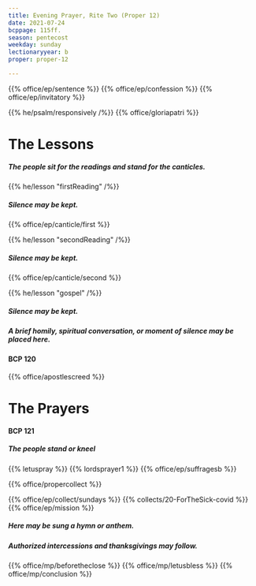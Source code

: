 ```yaml
---
title: Evening Prayer, Rite Two (Proper 12)
date: 2021-07-24
bcppage: 115ff.
season: pentecost
weekday: sunday
lectionaryyear: b
proper: proper-12

---
```


{{% office/ep/sentence %}}
{{% office/ep/confession %}}
{{% office/ep/invitatory  %}}

{{% he/psalm/responsively /%}}
{{% office/gloriapatri %}}

# The Lessons
##### The people sit for the readings and stand for the canticles.
{{% he/lesson "firstReading" /%}}

##### Silence may be kept.
{{% office/ep/canticle/first %}}

{{% he/lesson "secondReading" /%}}

##### Silence may be kept.
{{% office/ep/canticle/second %}}

{{% he/lesson "gospel" /%}}

##### Silence may be kept.
##### A brief homily, spiritual conversation, or moment of silence may be placed here.

#### BCP 120
{{% office/apostlescreed %}}

# The Prayers
#### BCP 121
##### The people stand or kneel
{{% letuspray %}}
{{% lordsprayer1 %}}
{{% office/ep/suffragesb %}}

{{% office/propercollect %}}

{{% office/ep/collect/sundays %}}
{{% collects/20-ForTheSick-covid %}}
{{% office/ep/mission %}}

##### Here may be sung a hymn or anthem.
##### Authorized intercessions and thanksgivings may follow.

{{% office/mp/beforetheclose %}}
{{% office/mp/letusbless %}}
{{% office/mp/conclusion %}}
